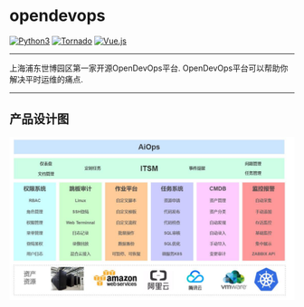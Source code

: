 # opendevops

[![Python3](https://img.shields.io/badge/python-3.6-green.svg?style=plastic)](https://www.python.org/)
[![Tornado](https://img.shields.io/badge/tornado-5.0-brightgreen.svg?style=plastic)](https://www.tornadoweb.org)
[![Vue.js](https://img.shields.io/badge/vuejs-2.5-brightgreen.svg?style=plastic)](https://cn.vuejs.org)

----
上海浦东世博园区第一家开源OpenDevOps平台.
OpenDevOps平台可以帮助你解决平时运维的痛点.

----
## 产品设计图
![project](docs/source/_static/images/arch.jpg)
